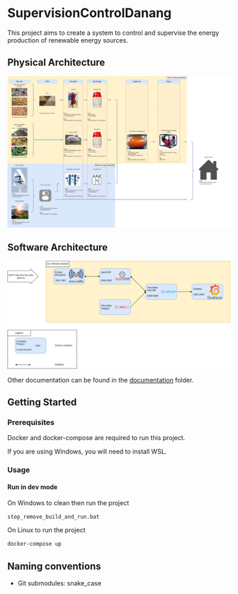 # SupervisionControlDanang

This project aims to create a system to control and supervise the energy production of renewable energy sources.

## Physical Architecture

![Physical Architecture](./documentation/HRES%20schema.drawio.png)

## Software Architecture

![Software Architecture](./documentation/Software%20Architecture.drawio.png)

Other documentation can be found in the [documentation](./documentation) folder.

## Getting Started

### Prerequisites

Docker and docker-compose are required to run this project.

If you are using Windows, you will need to install WSL.

### Usage

#### Run in dev mode

On Windows to clean then run the project

```bash
stop_remove_build_and_run.bat
```

On Linux to run the project

```bash
docker-compose up
```

## Naming conventions

- Git submodules: snake_case
